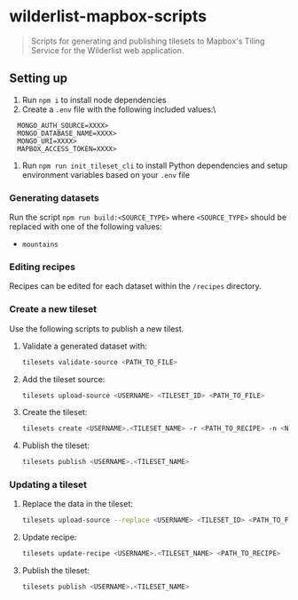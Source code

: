 # wilderlist-mapbox-scripts

> Scripts for generating and publishing tilesets to Mapbox's Tiling Service for the Wilderlist web application.

## Setting up

1. Run `npm i` to install node dependencies
1. Create a `.env` file with the following included values:\
  ```
    MONGO_AUTH_SOURCE=XXXX>
    MONGO_DATABASE_NAME=XXXX>
    MONGO_URI=XXXX>
    MAPBOX_ACCESS_TOKEN=XXXX>
  ```
1. Run `npm run init_tileset_cli` to install Python dependencies and setup environment variables based on your `.env` file

### Generating datasets

Run the script `npm run build:<SOURCE_TYPE>` where `<SOURCE_TYPE>` should be replaced with one of the following values:

- `mountains`

### Editing recipes

Recipes can be edited for each dataset within the `/recipes` directory.

### Create a new tileset

Use the following scripts to publish a new tilest.

1. Validate a generated dataset with:
    ```bash
    tilesets validate-source <PATH_TO_FILE>
    ```
1. Add the tileset source:
    ```bash
    tilesets upload-source <USERNAME> <TILESET_ID> <PATH_TO_FILE>
    ```
1. Create the tileset:
    ```bash
    tilesets create <USERNAME>.<TILESET_NAME> -r <PATH_TO_RECIPE> -n <NAME_OF_TILESET>
    ```
1. Publish the tileset:
    ```bash
    tilesets publish <USERNAME>.<TILESET_NAME>
    ```

### Updating a tileset

1. Replace the data in the tileset:
    ```bash
    tilesets upload-source --replace <USERNAME> <TILESET_ID> <PATH_TO_FILE>
    ```
1. Update recipe:
    ```bash
    tilesets update-recipe <USERNAME>.<TILESET_NAME> <PATH_TO_RECIPE>
    ```
1. Publish the tileset:
    ```bash
    tilesets publish <USERNAME>.<TILESET_NAME>
    ```
